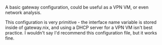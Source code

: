 A basic gateway configuration, could be useful as a VPN VM, or even network analysis.

This configuration is very primitive - the interface name variable is stored inside of gateway.nix, and using a DHCP server for a VPN VM isn't best practice.
I wouldn't say I'd recommend this configuration file, but it works fine.
